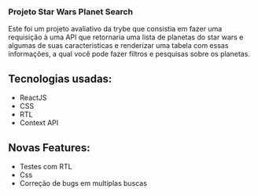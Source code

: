 ### Projeto Star Wars Planet Search
  Este foi um projeto avaliativo da trybe que consistia em fazer uma requisição à uma API que retornaria uma lista de planetas do star wars e algumas de suas caracteristicas e renderizar uma tabela com essas informações, a qual você pode fazer filtros e pesquisas sobre os planetas.

## Tecnologias usadas:
  - ReactJS
  - CSS
  - RTL
  - Context API

## Novas Features:
  - Testes com RTL
  - Css
  - Correção de bugs em multiplas buscas
